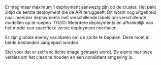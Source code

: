 Er mag maar maximum 1 deployment aanwezig zijn op de cluster. Het pakt altijd de eerste deployment die de API teruggeeft.
Dit wordt nog uitgebreid naar meerder deployments met verschillende labels om verschillende modellen op te roepen. 
TODO: Meerdere deployments en afhankelijk van het model een specifieke versie deployment neerhalen.

Er zijn globale enemy variabelen om de sprite te bepalen. Deze moet in beide bestanden aangepast worden

Stel voor dat er zelf ene lichte image gemaakt wordt. Bv alpine met twee versies om het clean te houden en een consistent omgeving is.